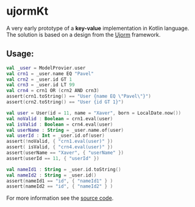 # ujormKt

A very early prototype of a **key-value** implementation in Kotlin language.
The solution is based on a design from the [Ujorm](https://pponec.github.io/ujorm/www/index.html) framework.

## Usage:

```kotlin
val _user = ModelProvier.user
val crn1 = _user.name EQ "Pavel"
val crn2 = _user.id GT 1
val crn3 = _user.id LT 99
val crn4 = crn1 OR (crn2 AND crn3)
assert(crn1.toString() == "User {name EQ \"Pavel\"}")
assert(crn2.toString() == "User {id GT 1}")

val user = User(id = 11, name = "Xaver", born = LocalDate.now())
val noValid : Boolean = crn1.eval(user)
val isValid : Boolean = crn4.eval(user)
val userName : String = _user.name.of(user)
val userId : Int = _user.id.of(user)
assert(!noValid, { "crn1.eval(user)" })
assert( isValid, { "crn4.eval(user)" })
assert(userName == "Xaver", { "userName" })
assert(userId == 11, { "userId" })

val nameId1 : String = _user.id.toString()
val nameId2 : String = _user.id()
assert(nameId1 == "id", { "nameId1" } )
assert(nameId2 == "id", { "nameId2" } )
``````



For more information see the 
[source code](https://github.com/pponec/ujormKt/blob/main/src/main/java/org/ujorm/kotlin/Demo.kt).
